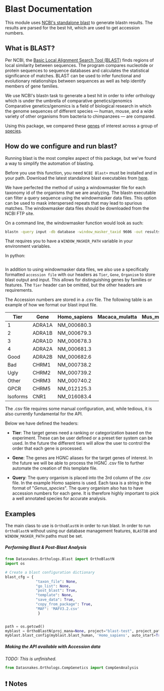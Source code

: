 Blast Documentation
=====================
This module uses [NCBI's standalone blast](https://blast.ncbi.nlm.nih.gov/Blast.cgi?PAGE_TYPE=BlastDocs&DOC_TYPE=Download)
to generate blastn results.  The results are parsed for the best hit,
which are used to get accession numbers.

What is BLAST?
----------------
Per NCBI, the [Basic Local Alignment Search Tool (BLAST)](https://blast.ncbi.nlm.nih.gov/Blast.cgi) finds regions of local
similarity between sequences. The program compares nucleotide or protein
sequences to sequence databases and calculates the statistical significance of
matches. BLAST can be used to infer functional and evolutionary relationships
between sequences as well as help identify members of gene families.

We use NCBI's blastn task to generate a best hit in order to infer orthology which
is under the umbrella of comparative genetics/genomics  Comparative
genetics/genomics is a field of biological research in which the
genome sequences of different species — human, mouse, and a wide variety of
other organisms from bacteria to chimpanzees — are compared.

Using this package, we compared these [genes](http://www.guidetopharmacology.org/targets.jsp)
of interest across a group of [species](ftp://ftp.ncbi.nlm.nih.gov/genomes/refseq/vertebrate_mammalian/).

How do we configure and run blast?
-----------------------------------
Running blast is the most complex aspect of this package, but we've found a way
to simplify the automation of blasting.

Before you use this function, you need `NCBI Blast+` must be installed and in your path.
Download the latest standalone blast executables from
[here](ftp://ftp.ncbi.nlm.nih.gov/blast/executables/blast+/LATEST/).

We have perfected the method of using a windowmasker file for each taxonomy id
of the organisms that we are analyzing. The blastn executable can filter a query
sequence using the windowmasker data files. This option can be used to mask
interspersed repeats that may lead to spurious matches. The windowmasker data
files should be downloaded from the NCBI FTP site.

On a command line, the windowmasker function would look as such:
```bash
blastn -query input -db database -window_masker_taxid 9606 -out results.txt
```
That requires you to have a `WINDOW_MASKER_PATH` variable in your environment
variables.

In python:
```python
```

In addition to using windowmasker data files, we also use a specifically formatted
`accession file` with our headers as `Tier`, `Gene`, `Organism` to store blast output and input.
This allows for distinguishing genes by families or features. The `Tier` header can be omitted, but
the other headers are requirements.

The Accession numbers are stored in a .csv file.  The following table is an example
of how we format our blast input file.

Tier      |  Gene    |  Homo_sapiens  |  Macaca_mulatta  |  Mus_musculus  |  Rattus_norvegicus
----------|----------|----------------|------------------|----------------|-------------------
1         |  ADRA1A  |  NM_000680.3   |                  |                |
2         |  ADRA1B  |  NM_000679.3   |                  |                |
3         |  ADRA1D  |  NM_000678.3   |                  |                |
4         |  ADRA2A  |  NM_000681.3   |                  |                |
Good      |  ADRA2B  |  NM_000682.6   |                  |                |
Bad       |  CHRM1   |  NM_000738.2   |                  |                |
Ugly      |  CHRM2   |  NM_000739.2   |                  |                |
Other     |  CHRM3   |  NM_000740.2   |                  |                |
GPCR      |  CHRM5   |  NM_012125.3   |                  |                |
Isoforms  |  CNR1    |  NM_016083.4   |                  |                |

The .csv file requires some manual configuration, and, while tedious, it is
also currently fundamental for the API.

Below we have defined the headers:

* **Tier**:  The target genes need a ranking or categorization based on the
experiment.  These can be user defined or a preset tier system can be used.
In the future the different tiers will allow the user to control the order
that each gene is processed.

* **Gene**:  The genes are HGNC aliases for the target genes of interest.
In the future we will be able to process the HGNC .csv file to further
automate the creation of this template file.

* **Query**:  The query organism is placed into the 3rd column of the .csv
file.  In the example Homo sapiens is used.  Each taxa is a string in the
format of "_Genus\_species_".  The query organism also has to have
accession numbers for each gene.  It is therefore highly important to pick a
well annotated species for accurate analysis.

Examples
----------

The main class to use is `OrthoBlastN` in order to run blast. In order to
run `OrthoBlastN` without using our database management features,
`BLASTDB` and `WINDOW_MASKER_PATH` paths must be set.

##### Performing Blast & Post-Blast Analysis

``` python
from Datasnakes.Orthologs.Blast import OrthoBlastN
import os

# Create a blast configuration dictionary
blast_cfg = {
              "taxon_file": None,
              "go_list": None,
              "post_blast": True,
              "template": None,
              "save_data": True,
              "copy_from_package": True,
              "MAF": 'MAFV3.2.csv'
               }


path = os.getcwd()
myblast = OrthoBlastN(proj_mana=None, project="blast-test", project_path=path, **blast_config)
myblast.blast_config(myblast.blast_human, 'Homo_sapiens', auto_start=True)

```
##### Making the API available with Accession data
_TODO: This is unfinished._

``` python
from Datasnakes.Orthologs.CompGenetics import CompGenAnalysis

```

:exclamation: Notes
-------------------

